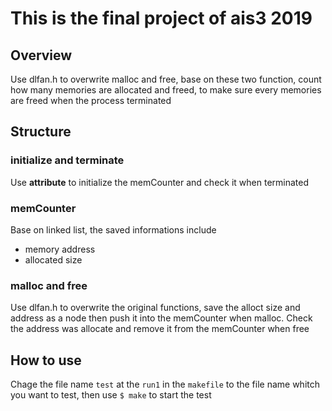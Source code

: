 # This is the final project of ais3 2019

## Overview
Use dlfan.h to overwrite malloc and free, base on these two function, count how many memories are allocated and freed, to make sure every memories are freed when the process terminated

## Structure 

### initialize and terminate
Use __attribute__ to initialize the memCounter and check it when terminated

### memCounter
Base on linked list, the saved informations include
- memory address
- allocated size

### malloc and free 
Use dlfan.h to overwrite the original functions, save the alloct size and address as a node then push it into the memCounter when malloc. Check the address was allocate and remove it from the memCounter when free

## How to use 
Chage the file name ```test``` at the ```run1``` in the ```makefile``` to the file name whitch you want to test, then use ```$ make``` to start the test  
